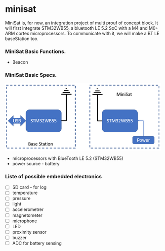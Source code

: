 # minisat
MiniSat is, for now, an integration project of multi prouf of concept block.
It will first integrate STM32WB55, a bluetooth LE 5.2 SoC with a M4 and M0+ ARM cortex microprocessors.
To communicate with it, we will make a BT LE baseStation too.

### MiniSat Basic Functions.
 - Beacon

### MiniSat Basic Specs.

![SystemBlock](/docs/imgs/minisat_system.png)

- microprocessors with BlueTooth LE 5.2 (STM32WB55)
- power source - battery

### Liste of possible embedded electronics
- [ ] SD card - for log
- [ ] temperature
- [ ] pressure
- [ ] light
- [ ] accelerometrer
- [ ] magnetometer
- [ ] microphone
- [ ] LED
- [ ] proximity sensor
- [ ] buzzer
- [ ] ADC for battery sensing
